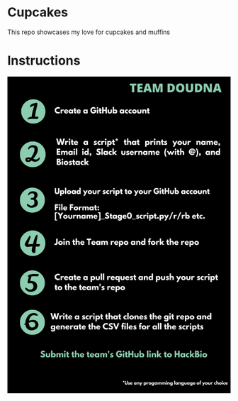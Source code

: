 # Cupcakes
This repo showcases my love for cupcakes and muffins
# Instructions
![alt text](https://github.com/Shab-ss/Rain/blob/366fdf24a1ca1da0b2e5c9226170674da08ade80/Instructions.png)
